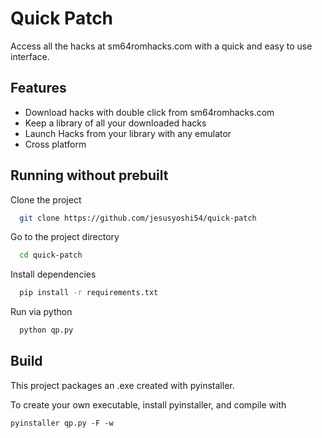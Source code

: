 
# Quick Patch

Access all the hacks at sm64romhacks.com with a quick and easy to use interface.

## Features

- Download hacks with double click from sm64romhacks.com
- Keep a library of all your downloaded hacks
- Launch Hacks from your library with any emulator
- Cross platform


## Running without prebuilt

Clone the project

```bash
  git clone https://github.com/jesusyoshi54/quick-patch
```

Go to the project directory

```bash
  cd quick-patch
```

Install dependencies

```bash
  pip install -r requirements.txt
```

Run via python

```bash
  python qp.py
```


## Build

This project packages an .exe created with pyinstaller.

To create your own executable, install pyinstaller, and compile with

```
pyinstaller qp.py -F -w
```